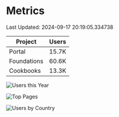 # Metrics 

Last Updated: 2024-09-17 20:19:05.334738

| Project | Users |
| ----- | ----- |
| Portal | 15.7K |
| Foundations | 60.6K |
| Cookbooks | 13.3K |

![Users this Year](metrics/thisyear.png)

![Top Pages](metrics/toppages.png)

![Users by Country](metrics/bycountry.png)

